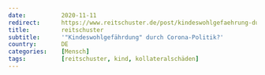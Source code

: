 ```yaml
---
date:          2020-11-11
redirect:      https://www.reitschuster.de/post/kindeswohlgefaehrung-durch-corona-massnahmen/
title:         reitschuster
subtitle:      '"Kindeswohlgefährdung" durch Corona-Politik?'
country:       DE
categories:    [Mensch]
tags:          [reitschuster, kind, kollateralschäden]
---
```

